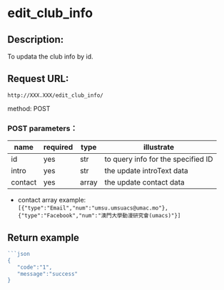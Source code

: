 # edit_club_info
## Description:
 To updata the club info by id.

## Request URL:
`http://XXX.XXX/edit_club_info/`

method: POST

### POST parameters：
|name|required|type|illustrate|
|---------|--------|----|----------|
|id       |yes     |str |to query info for the specified ID|
|intro    |yes     |str |the update introText data|
|contact  |yes     |array|the update contact data|

 * contact array example:
 `[{"type":"Email","num":"umsu.umsuacs@umac.mo"},{"type":"Facebook","num":"澳門大學動漫研究會(umacs)"}]`



## Return example
```go
```json
{
   "code":"1",
   "message":"success"
}
```
